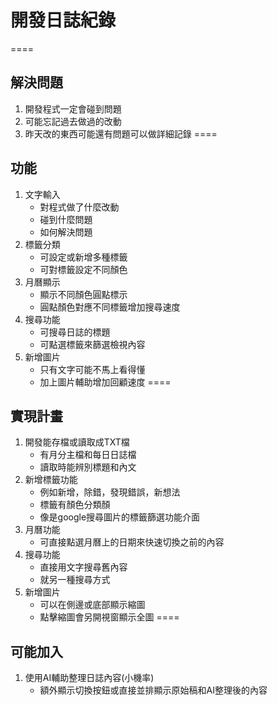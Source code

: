 # 開發日誌紀錄
====
## 解決問題
1. 開發程式一定會碰到問題
2. 可能忘記過去做過的改動
3. 昨天改的東西可能還有問題可以做詳細記錄
====
## 功能
1. 文字輸入
   * 對程式做了什麼改動
   * 碰到什麼問題
   * 如何解決問題
2. 標籤分類
   * 可設定或新增多種標籤
   * 可對標籤設定不同顏色
3. 月曆顯示
   * 顯示不同顏色圓點標示
   * 圓點顏色對應不同標籤增加搜尋速度
4. 搜尋功能
   * 可搜尋日誌的標題
   * 可點選標籤來篩選檢視內容
5. 新增圖片
   * 只有文字可能不馬上看得懂
   * 加上圖片輔助增加回顧速度
====
## 實現計畫
1. 開發能存檔或讀取成TXT檔
   * 有月分主檔和每日日誌檔
   * 讀取時能辨別標題和內文
2. 新增標籤功能
   * 例如新增，除錯，發現錯誤，新想法
   * 標籤有顏色分類顏
   * 像是google搜尋圖片的標籤篩選功能介面
3. 月曆功能
   * 可直接點選月曆上的日期來快速切換之前的內容
4. 搜尋功能
   * 直接用文字搜尋舊內容
   * 就另一種搜尋方式
5. 新增圖片
   * 可以在側邊或底部顯示縮圖
   * 點擊縮圖會另開視窗顯示全圖
====
## 可能加入
1. 使用AI輔助整理日誌內容(小機率)
   * 額外顯示切換按鈕或直接並排顯示原始稿和AI整理後的內容
